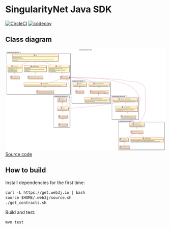 # SingularityNet Java SDK

[![CircleCI](https://circleci.com/gh/vsbogd/snet-sdk-java.svg?style=svg)](https://circleci.com/gh/vsbogd/snet-sdk-java)
[![codecov](https://codecov.io/gh/vsbogd/snet-sdk-java/branch/master/graph/badge.svg)](https://codecov.io/gh/vsbogd/snet-sdk-java)

## Class diagram

![Class diagram](./docs/class-diagram.svg)
[Source code](./docs/class-diagram.plantuml)

## How to build

Install dependencies for the first time:
```
curl -L https://get.web3j.io | bash
source $HOME/.web3j/source.sh
./get_contracts.sh
```

Build and test:
```
mvn test
```

